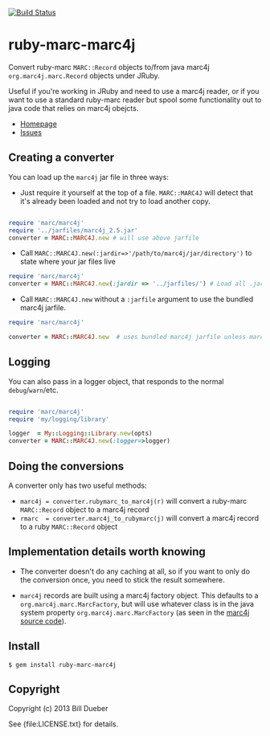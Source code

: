 [![Build Status](https://secure.travis-ci.org/billdueber/ruby-marc-marc4j.png)](http://travis-ci.org/billdueber/ruby-marc-marc4j)


# ruby-marc-marc4j

Convert ruby-marc `MARC::Record` objects to/from java marc4j `org.marc4j.marc.Record` objects under JRuby.

Useful if you're working in JRuby and need to use a marc4j reader, or if you want to use a standard ruby-marc reader but
spool some functionality out to java code that relies on marc4j obejcts.

* [Homepage](https://github.com/billdueber/ruby-marc-marc4j)
* [Issues](https://github.com/billdueber/ruby-marc-marc4j/issues)


## Creating a converter

You can load up the `marc4j` jar file in three ways:

* Just require it yourself at the top of a file. `MARC::MARC4J` will detect that it's already been loaded and not try to load another copy.

```ruby

require 'marc/marc4j'
require '../jarfiles/marc4j_2.5.jar'
converter = MARC::MARC4J.new # will use above jarfile
```

* Call `MARC::MARC4J.new(:jardir=>'/path/to/marc4j/jar/directory')` to state where your jar files live

```ruby
require 'marc/marc4j'
converter = MARC::MARC4J.new(:jardir => '../jarfiles/') # Load all .jar files in ../jarfiles
```

* Call `MARC::MARC4J.new` without a `:jarfile` argument to use the bundled marc4j jarfile.

```ruby
require 'marc/marc4j'

converter = MARC::MARC4J.new  # uses bundled marc4j jarfile unless marc4j is already loaded
```

## Logging

You can also pass in a logger object, that responds to the normal `debug`/`warn`/etc.

```ruby

require 'marc/marc4j'
require 'my/logging/library'

logger  = My::Logging::Library.new(opts)
converter = MARC::MARC4J.new(:logger=>logger)
```


## Doing the conversions

A converter only has two useful methods:

* `marc4j = converter.rubymarc_to_marc4j(r)` will convert a ruby-marc `MARC::Record` object to a marc4j record
* `rmarc  = converter.marc4j_to_rubymarc(j)` will convert a marc4j record to a ruby `MARC::Record` object


## Implementation details worth knowing

* The converter doesn't do any caching at all, so if you want to only do the conversion once, you need to
stick the result somewhere. 

* `marc4j` records are built using a marc4j factory object. This defaults to a `org.marc4j.marc.MarcFactory`, but will
use whatever class is in the java system property `org.marc4j.marc.MarcFactory` (as seen in the [marc4j source code](https://github.com/marc4j/marc4j/blob/master/src/org/marc4j/marc/MarcFactory.java#L47)).

## Install

    $ gem install ruby-marc-marc4j

## Copyright

Copyright (c) 2013 Bill Dueber

See {file:LICENSE.txt} for details.
